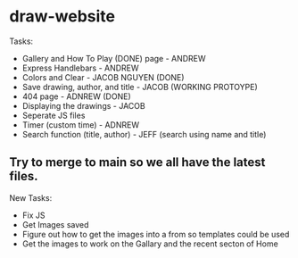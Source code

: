 # draw-website

Tasks:
- Gallery and How To Play (DONE) page - ANDREW
- Express Handlebars - ANDREW
- Colors and Clear - JACOB NGUYEN (DONE)
- Save drawing, author, and title - JACOB (WORKING PROTOYPE)
- 404 page - ADNREW (DONE)
- Displaying the drawings - JACOB
- Seperate JS files
- Timer (custom time) - ADNREW
- Search function (title, author) - JEFF (search using name and title)

Try to merge to main so we all have the latest files.
---------------------------------------------------------------------------------------------------------------------------------------

New Tasks:

 * Fix JS
 * Get Images saved
 * Figure out how to get the images into a from so templates could be used
 * Get the images to work on the Gallary and the recent secton of Home
